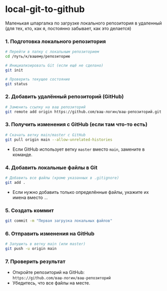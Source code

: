 # local-git-to-github
Маленькая шпаргалка по загрузке локального репозитория в удаленный (для тех, кто, как я, постоянно забывает, как это делается)

### 1. **Подготовка локального репозитория**
   ```bash
   # Перейти в папку с локальным репозиторием
   cd /путь/к/вашему/репозиторию

   # Инициализировать Git (если ещё не сделано)
   git init

   # Проверить текущее состояние
   git status
   ```

### 2. **Добавить удалённый репозиторий (GitHub)**
   ```bash
   # Заменить ссылку на ваш репозиторий
   git remote add origin https://github.com/ваш-логин/ваш-репозиторий.git
   ```

### 3. **Получить изменения с GitHub (если там что-то есть)**
   ```bash
   # Скачать ветку main/master с GitHub
   git pull origin main --allow-unrelated-histories
   ```
   - Если GitHub использует ветку `master` вместо `main`, замените в команде.

### 4. **Добавить локальные файлы в Git**
   ```bash
   # Добавить все файлы (кроме указанных в .gitignore)
   git add .
   ```
   - Если нужно добавить только определённые файлы, укажите их имена вместо `.`.

### 5. **Создать коммит**
   ```bash
   git commit -m "Первая загрузка локальных файлов"
   ```

### 6. **Отправить изменения на GitHub**
   ```bash
   # Запушить в ветку main (или master)
   git push -u origin main
   ```

### 7. **Проверить результат**
   - Откройте репозиторий на GitHub:  
     `https://github.com/ваш-логин/ваш-репозиторий`
   - Убедитесь, что все файлы на месте.
